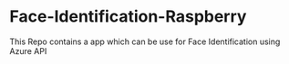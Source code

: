 # Face-Identification-Raspberry
This Repo contains a app which can be use for Face Identification using Azure API 
